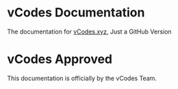 # vCodes Documentation
The documentation for [vCodes.xyz](https://vcodes.xyz), Just a GitHub Version

# vCodes Approved
This documentation is officially by the vCodes Team.
